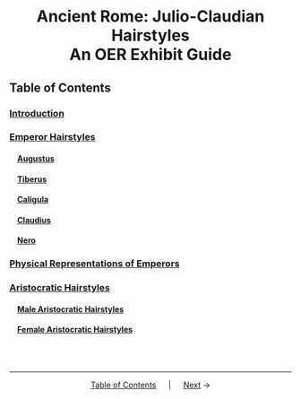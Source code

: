 <h1 align="center">Ancient Rome: Julio-Claudian Hairstyles<br>An OER Exhibit Guide</h1>

## Table of Contents
### **[Introduction](Introduction.md)**
### **[Emperor Hairstyles](emperor-hairstyles.md)**
#### &emsp;[Augustus](augustus.md)
#### &emsp;[Tiberus](tiberius.md)
#### &emsp;[Caligula](caligula.md)
#### &emsp;[Claudius](claudius.md)
#### &emsp;[Nero](nero.md)
### **[Physical Representations of Emperors](physical-representations-of-emperors.md)**
### **[Aristocratic Hairstyles](aristocratic-hairstyles.md)**
#### &emsp;[Male Aristocratic Hairstyles](male-aristocratic-hairstyles.md)
#### &emsp;[Female Aristocratic Hairstyles](female-aristocratic-hairstyles.md)
<br>
<br>

---
<p align="center">
<a href="readme.md">Table of Contents</a> &emsp; | &emsp; <a href="emperor-hairstyles.md">Next</a> →
</p>
